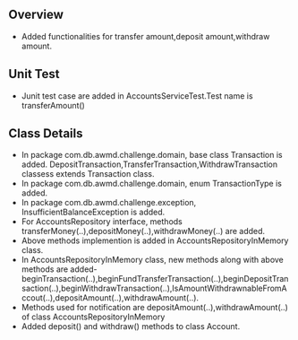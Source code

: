 ## Overview
- Added functionalities for transfer amount,deposit amount,withdraw amount.
## Unit Test
- Junit test case are added in AccountsServiceTest.Test name is transferAmount()

## Class Details
- In package  com.db.awmd.challenge.domain, base class Transaction is added. DepositTransaction,TransferTransaction,WithdrawTransaction classess extends Transaction class.
- In package  com.db.awmd.challenge.domain, enum TransactionType is added.
- In package com.db.awmd.challenge.exception, InsufficientBalanceException is added.
- For AccountsRepository interface, methods transferMoney(..),depositMoney(..),withdrawMoney(..) are added.
- Above methods implemention is added in AccountsRepositoryInMemory class.
- In  AccountsRepositoryInMemory class, new methods along with above methods are added- beginTransaction(..),beginFundTransferTransaction(..),beginDepositTransaction(..),beginWithdrawTransaction(..),IsAmountWithdrawnableFromAccout(..),depositAmount(..),withdrawAmount(..).
- Methods used for notification are depositAmount(..),withdrawAmount(..) of class AccountsRepositoryInMemory
- Added deposit() and withdraw() methods to class Account.